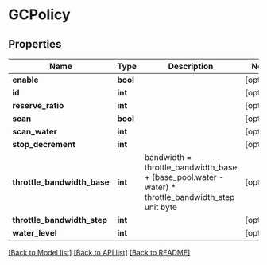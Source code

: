 # GCPolicy

## Properties
Name | Type | Description | Notes
------------ | ------------- | ------------- | -------------
**enable** | **bool** |  | [optional] 
**id** | **int** |  | [optional] 
**reserve_ratio** | **int** |  | [optional] 
**scan** | **bool** |  | [optional] 
**scan_water** | **int** |  | [optional] 
**stop_decrement** | **int** |  | [optional] 
**throttle_bandwidth_base** | **int** | bandwidth &#x3D; throttle_bandwidth_base + (base_pool.water - water) * throttle_bandwidth_step unit byte | [optional] 
**throttle_bandwidth_step** | **int** |  | [optional] 
**water_level** | **int** |  | [optional] 

[[Back to Model list]](../README.md#documentation-for-models) [[Back to API list]](../README.md#documentation-for-api-endpoints) [[Back to README]](../README.md)


